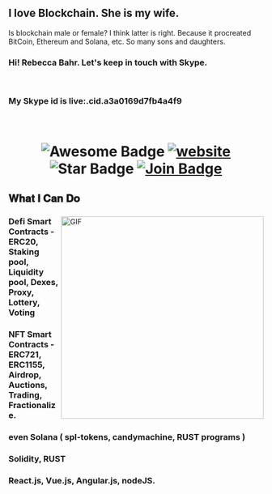 
<h2 font-weight="bold">I love Blockchain. She is my wife.</h2>
<p>Is blockchain male or female? I think latter is right. Because it procreated BitCoin, Ethereum and Solana, etc. So many sons and daughters.</p>

<h3>Hi! Rebecca Bahr. Let's keep in touch with Skype.</h3><br/>
<h3>My Skype id is live:.cid.a3a0169d7fb4a4f9</h3><br/>

<h1 align="center">
  <img src="https://cdn.rawgit.com/sindresorhus/awesome/d7305f38d29fed78fa85652e3a63e154dd8e8829/media/badge.svg" alt="Awesome Badge"/>
  <a href="/"><img src="https://img.shields.io/static/v1?label=&labelColor=505050&message=findwork&color=%230076D6&style=flat&logo=google-chrome&logoColor=%230076D6" alt="website"/></a>
  <img src="https://img.shields.io/static/v1?label=%F0%9F%8C%9F&message=If%20Useful&style=style=flat&color=BC4E99" alt="Star Badge"/>
  <a href="https://join.skype.com/invite/yIEeTOr6CPJ2"><img src="https://img.shields.io/discord/733027681184251937.svg?style=flat&label=Join&color=7289DA" alt="Join Badge"/></a>
</h1>

## 𝐖𝐡𝐚𝐭 𝐈 𝐂𝐚𝐧 𝐃𝐨

<div>
<img align="right" alt="GIF" src="https://github.com/abhisheknaiidu/abhisheknaiidu/blob/master/code.gif?raw=true" width="400" />
 
### Defi Smart Contracts - ERC20, Staking pool, Liquidity pool, Dexes, Proxy, Lottery, Voting
### NFT Smart Contracts - ERC721, ERC1155, Airdrop, Auctions, Trading, Fractionalize.
### even Solana ( spl-tokens, candymachine, RUST programs )
### Solidity, RUST
### React.js, Vue.js, Angular.js, nodeJS.
<br />
</div>
